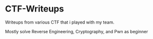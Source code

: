 # CTF-Writeups

Writeups from various CTF that i played with my team.

Mostly solve Reverse Engineering, Cryptography, and Pwn as beginner
